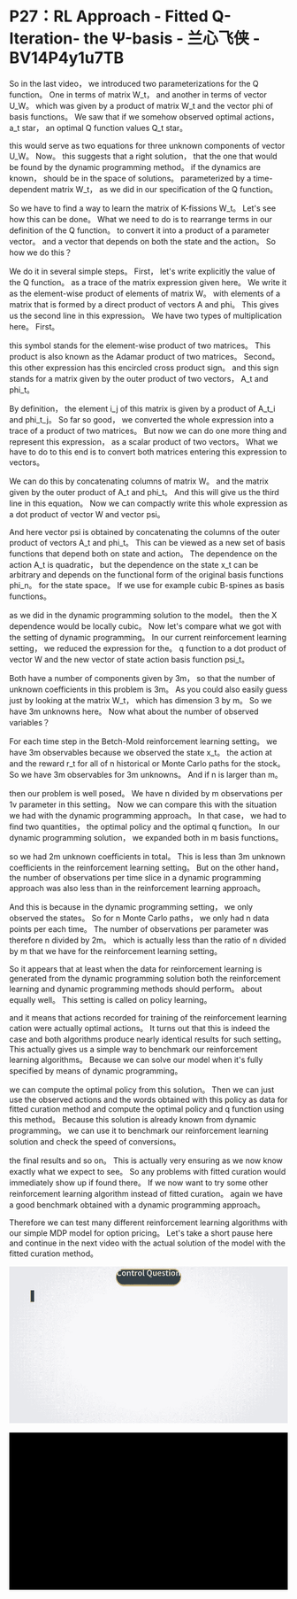 # P27：RL Approach - Fitted Q-Iteration- the Ψ-basis - 兰心飞侠 - BV14P4y1u7TB

 So in the last video， we introduced two parameterizations for the Q function。 One in terms of matrix W_t， and another in terms of vector U_W。 which was given by a product of matrix W_t and the vector phi of basis functions。 We saw that if we somehow observed optimal actions， a_t star， an optimal Q function values Q_t star。

 this would serve as two equations for three unknown components of vector U_W。 Now。 this suggests that a right solution， that the one that would be found by the dynamic programming method。 if the dynamics are known， should be in the space of solutions。 parameterized by a time-dependent matrix W_t， as we did in our specification of the Q function。

 So we have to find a way to learn the matrix of K-fissions W_t。 Let's see how this can be done。 What we need to do is to rearrange terms in our definition of the Q function。 to convert it into a product of a parameter vector。 and a vector that depends on both the state and the action。 So how we do this？

 We do it in several simple steps。 First， let's write explicitly the value of the Q function。 as a trace of the matrix expression given here。 We write it as the element-wise product of elements of matrix W。 with elements of a matrix that is formed by a direct product of vectors A and phi。 This gives us the second line in this expression。 We have two types of multiplication here。 First。

 this symbol stands for the element-wise product of two matrices。 This product is also known as the Adamar product of two matrices。 Second。 this other expression has this encircled cross product sign。 and this sign stands for a matrix given by the outer product of two vectors， A_t and phi_t。

 By definition， the element i_j of this matrix is given by a product of A_t_i and phi_t_j。 So far so good， we converted the whole expression into a trace of a product of two matrices。 But now we can do one more thing and represent this expression， as a scalar product of two vectors。 What we have to do to this end is to convert both matrices entering this expression to vectors。

 We can do this by concatenating columns of matrix W。 and the matrix given by the outer product of A_t and phi_t。 And this will give us the third line in this equation。 Now we can compactly write this whole expression as a dot product of vector W and vector psi。

 And here vector psi is obtained by concatenating the columns of the outer product of vectors A_t and phi_t。 This can be viewed as a new set of basis functions that depend both on state and action。 The dependence on the action A_t is quadratic， but the dependence on the state x_t can be arbitrary and depends on the functional form of the original basis functions phi_n。 for the state space。 If we use for example cubic B-spines as basis functions。

 as we did in the dynamic programming solution to the model。 then the X dependence would be locally cubic。 Now let's compare what we got with the setting of dynamic programming。 In our current reinforcement learning setting， we reduced the expression for the。 q function to a dot product of vector W and the new vector of state action basis function psi_t。

 Both have a number of components given by 3m， so that the number of unknown coefficients in this problem is 3m。 As you could also easily guess just by looking at the matrix W_t， which has dimension 3 by m。 So we have 3m unknowns here。 Now what about the number of observed variables？

 For each time step in the Betch-Mold reinforcement learning setting。 we have 3m observables because we observed the state x_t。 the action at and the reward r_t for all of n historical or Monte Carlo paths for the stock。 So we have 3m observables for 3m unknowns。 And if n is larger than m。

 then our problem is well posed。 We have n divided by m observations per 1v parameter in this setting。 Now we can compare this with the situation we had with the dynamic programming approach。 In that case， we had to find two quantities， the optimal policy and the optimal q function。 In our dynamic programming solution， we expanded both in m basis functions。

 so we had 2m unknown coefficients in total。 This is less than 3m unknown coefficients in the reinforcement learning setting。 But on the other hand， the number of observations per time slice in a dynamic programming approach was also less than in the reinforcement learning approach。

 And this is because in the dynamic programming setting， we only observed the states。 So for n Monte Carlo paths， we only had n data points per each time。 The number of observations per parameter was therefore n divided by 2m。 which is actually less than the ratio of n divided by m that we have for the reinforcement learning setting。

 So it appears that at least when the data for reinforcement learning is generated from the dynamic programming solution both the reinforcement learning and dynamic programming methods should perform。 about equally well。 This setting is called on policy learning。

 and it means that actions recorded for training of the reinforcement learning cation were actually optimal actions。 It turns out that this is indeed the case and both algorithms produce nearly identical results for such setting。 This actually gives us a simple way to benchmark our reinforcement learning algorithms。 Because we can solve our model when it's fully specified by means of dynamic programming。

 we can compute the optimal policy from this solution。 Then we can just use the observed actions and the words obtained with this policy as data for fitted curation method and compute the optimal policy and q function using this method。 Because this solution is already known from dynamic programming。 we can use it to benchmark our reinforcement learning solution and check the speed of conversions。

 the final results and so on。 This is actually very ensuring as we now know exactly what we expect to see。 So any problems with fitted curation would immediately show up if found there。 If we now want to try some other reinforcement learning algorithm instead of fitted curation。 again we have a good benchmark obtained with a dynamic programming approach。

 Therefore we can test many different reinforcement learning algorithms with our simple MDP model for option pricing。 Let's take a short pause here and continue in the next video with the actual solution of the model with the fitted curation method。

![](img/06e2e0050b82f5416f388b1b7f6c3663_1.png)



![](img/06e2e0050b82f5416f388b1b7f6c3663_2.png)